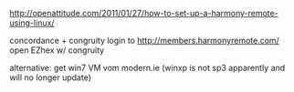 
http://openattitude.com/2011/01/27/how-to-set-up-a-harmony-remote-using-linux/

concordance + congruity
login to http://members.harmonyremote.com/
open EZhex w/ congruity


alternative:
get win7 VM vom modern.ie (winxp is not sp3 apparently and will no longer update)

